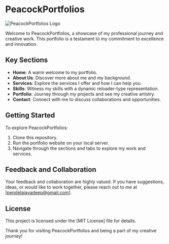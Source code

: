 # PeacockPortfolios

![PeacockPortfolios Logo](https://img.freepik.com/premium-vector/peacock-colorful-logo_339976-8.jpg?w=740)

Welcome to PeacockPortfolios, a showcase of my professional journey and creative work. This portfolio is a testament to my commitment to excellence and innovation.

## Key Sections

- **Home**: A warm welcome to my portfolio.
- **About Us**: Discover more about me and my background.
- **Services**: Explore the services I offer and how I can help you.
- **Skills**: Witness my skills with a dynamic reloader-type representation.
- **Portfolio**: Journey through my projects and see my creative artistry.
- **Contact**: Connect with me to discuss collaborations and opportunities.

## Getting Started

To explore PeacockPortfolios:

1. Clone this repository.
2. Run the portfolio website on your local server.
3. Navigate through the sections and tabs to explore my work and services.

## Feedback and Collaboration

Your feedback and collaboration are highly valued. If you have suggestions, ideas, or would like to work together, please reach out to me at [pendelajayadeep@gmail.com].

## License

This project is licensed under the [MIT License] file for details.

Thank you for visiting PeacockPortfolios and being a part of my creative journey!
